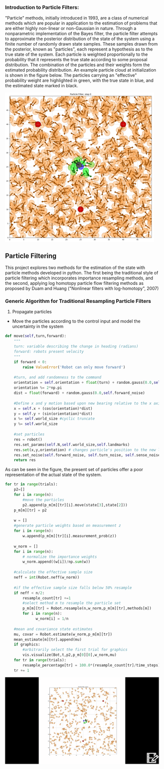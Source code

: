 ### Introduction to Particle Filters:

"Particle" methods, initially introduced in 1993,  are a class of numerical
methods which are popular in application to the estimation of problems that are
either highly non-linear or non-Gaussian in nature. Through a nonparametric implementation of the Bayes filter, the particle filter attempts to approximate the posterior distribution of the state of the system using a finite number of randomly drawn state samples. These samples drawn from the posterior, known as "particles",  each represent a hypothesis as to the true state of the system. Each particle is weighted proportionally to the probability that it represents the true state according to some proposal distribution. The combination of the particles and their weights form the estimated probability distribution. An example particle cloud at initialization is shown in the figure below. The particles carrying an "effective" probability weight are highlighted in green, with the true state in blue, and the estimated state marked in black.

  ![Particle Cloud](graphics0_1.png)

## Particle Filtering
 This project explores two methods for the estimation of the state with particle methods developed in python. The first being the traditional style of particle filtering which incorporates importance resampling methods, and the second, applying log homotopy particle flow filtering methods as proposed by Duam and Huang ("Nonlinear filters with log-homotopy", 2007)

 ### Generic Algorithm for Traditional Resampling Particle Filters


1. Propagate particles
  * Move the particles according to the control input and model the uncertainty in the system

  ```python
  def move(self,turn,forward):
      """
      turn: variable describing the change in heading (radians)
      forward: robots present velocity
      """
      if forward < 0:
          raise ValueError('Robot can only move forward')

      #turn, and add randomness to the command
      orientation = self.orientation + float(turn) + random.gauss(0.0,self.turn_noise)
      orientation %= 2*np.pi
      dist = float(forward) + random.gauss(0.0,self.forward_noise)

      #Define x and y motion based upon new bearing relative to the x axis
      x = self.x + (cos(orientation)*dist)
      y = self.y + (sin(orientation)*dist)
      x %= self.world_size #cyclic truncate
      y %= self.world_size

      #set particles
      res = robot()
      res.set_params(self.N,self.world_size,self.landmarks)
      res.set(x,y,orientation) # changes particle's position to the new location
      res.set_noise(self.forward_noise, self.turn_noise, self.sense_noise)
      return res
  ```

 As can be seen in the figure, the present set of particles offer a poor representation of the actual state of the system.


```python
for tr in range(trials):
    p2=[]
    for i in range(n):
        #move the particles
        p2.append(p_m[m][tr][i].move(state[3],state[2]))
    p_m[m][tr] = p2

    w = []
    #generate particle weights based on measurement z
    for i in range(n):
        w.append(p_m[m][tr][i].measurement_prob(z))

    w_norm = []
    for i in range(n):
        # normalize the importance weights
        w_norm.append((w[i])/np.sum(w))

    #calculate the effective sample size
    neff = int(Robot.neff(w_norm))

    #if the effective sample size falls below 50% resample
    if neff < n/2:
        resample_count[tr] +=1
        #select method m to resample the particle set
        p_m[m][tr] = Robot.resample(n,w_norm,p_m[m][tr],methods[m])
        for i in range(n):
              w_norm[i] = 1/n

    #mean and covariance state estimates
    mu, covar = Robot.estimate(w_norm,p_m[m][tr])
    mean_estimate[m][tr].append(mu)
    if graphics:
        #arbitrarily select the first trial for graphics
        vis.visualize(Bot,t,p2,p_m[0][0],w_norm,mu)
    for tr in range(trials):
        resample_percentage[tr] = 100.0*(resample_count[tr]/time_steps)
    tr += 1
```

![GIF](ParticleFilterTracking.gif)
